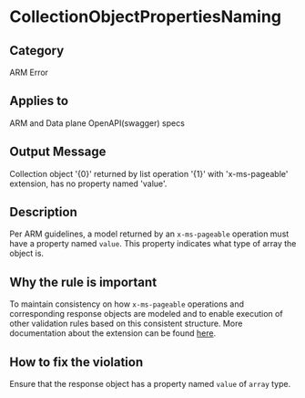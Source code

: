 # CollectionObjectPropertiesNaming

## Category

ARM Error

## Applies to

ARM and Data plane OpenAPI(swagger) specs

## Output Message

Collection object '{0}' returned by list operation '{1}' with 'x-ms-pageable' extension, has no property named 'value'.

## Description

Per ARM guidelines, a model returned by an `x-ms-pageable` operation must have a property named `value`. This property indicates what type of array the object is.

## Why the rule is important

To maintain consistency on how `x-ms-pageable` operations and corresponding response objects are modeled and to enable execution of other validation rules based on this consistent structure. More documentation about the extension can be found [here](https://github.com/Azure/azure-rest-api-specs/blob/main/documentation/swagger-extensions.md#x-ms-pageable).

## How to fix the violation

Ensure that the response object has a property named `value` of `array` type.
